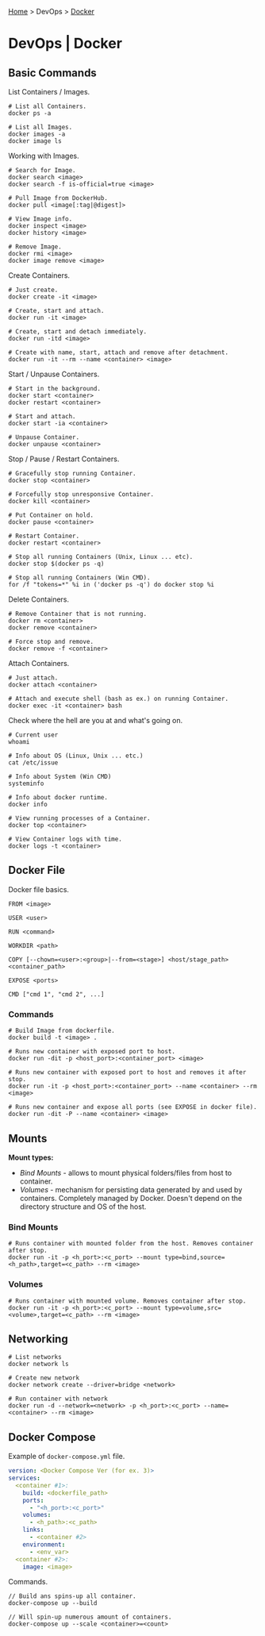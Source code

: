 [Home](../index.md) > DevOps > [Docker](./docker.md)

# DevOps | Docker

## Basic Commands

List Containers / Images.

```text
# List all Containers.
docker ps -a

# List all Images.
docker images -a
docker image ls
```

Working with Images.

```text
# Search for Image.
docker search <image>
docker search -f is-official=true <image>

# Pull Image from DockerHub.
docker pull <image[:tag|@digest]>

# View Image info.
docker inspect <image>
docker history <image>

# Remove Image.
docker rmi <image>
docker image remove <image>
```

Create Containers.

```text
# Just create.
docker create -it <image>

# Create, start and attach.
docker run -it <image>

# Create, start and detach immediately.
docker run -itd <image>

# Create with name, start, attach and remove after detachment.
docker run -it --rm --name <container> <image>
```

Start / Unpause Containers.

```text
# Start in the background.
docker start <container>
docker restart <container>

# Start and attach.
docker start -ia <container>

# Unpause Container.
docker unpause <container>
```

Stop / Pause / Restart Containers.

```text
# Gracefully stop running Container.
docker stop <container>

# Forcefully stop unresponsive Container.
docker kill <container>

# Put Container on hold.
docker pause <container>

# Restart Container.
docker restart <container>

# Stop all running Containers (Unix, Linux ... etc).
docker stop $(docker ps -q)

# Stop all running Containers (Win CMD).
for /f "tokens=*" %i in ('docker ps -q') do docker stop %i
```

Delete Containers.

```text
# Remove Container that is not running.
docker rm <container>
docker remove <container>

# Force stop and remove.
docker remove -f <container>
```

Attach Containers.

```text
# Just attach.
docker attach <container>

# Attach and execute shell (bash as ex.) on running Container.
docker exec -it <container> bash
```

Check where the hell are you at and what's going on.

```text
# Current user
whoami

# Info about OS (Linux, Unix ... etc.)
cat /etc/issue

# Info about System (Win CMD)
systeminfo

# Info about docker runtime.
docker info

# View running processes of a Container.
docker top <container>

# View Container logs with time.
docker logs -t <container>
```

## Docker File

Docker file basics.

```text
FROM <image>

USER <user>

RUN <command>

WORKDIR <path>

COPY [--chown=<user>:<group>|--from=<stage>] <host/stage_path> <container_path>

EXPOSE <ports>

CMD ["cmd 1", "cmd 2", ...]
```

### Commands

```text
# Build Image from dockerfile.
docker build -t <image> .

# Runs new container with exposed port to host.
docker run -dit -p <host_port>:<container_port> <image>

# Runs new container with exposed port to host and removes it after stop.
docker run -it -p <host_port>:<container_port> --name <container> --rm <image>

# Runs new container and expose all ports (see EXPOSE in docker file).
docker run -dit -P --name <container> <image>
```

## Mounts

**Mount types:**

- _Bind Mounts_ - allows to mount physical folders/files from host to container.
- _Volumes_ - mechanism for persisting data generated by and used by containers. Completely managed by Docker. Doesn't depend on the directory structure and OS of the host.

### Bind Mounts

```text
# Runs container with mounted folder from the host. Removes container after stop.
docker run -it -p <h_port>:<c_port> --mount type=bind,source=<h_path>,target=<c_path> --rm <image>
```

### Volumes

```text
# Runs container with mounted volume. Removes container after stop.
docker run -it -p <h_port>:<c_port> --mount type=volume,src=<volume>,target=<c_path> --rm <image>
```

## Networking

```text
# List networks
docker network ls

# Create new network
docker network create --driver=bridge <network>

# Run container with network
docker run -d --network=<network> -p <h_port>:<c_port> --name=<container> --rm <image>
```

## Docker Compose

Example of `docker-compose.yml` file.

```yml
version: <Docker Compose Ver (for ex. 3)>
services:
  <container #1>:
    build: <dockerfile_path>
    ports:
      - "<h_port>:<c_port>"
    volumes:
      - <h_path>:<c_path>
    links:
      - <container #2>
    environment:
      - <env_var>
  <container #2>:
    image: <image>
```

Commands.

```text
// Build ans spins-up all container.
docker-compose up --build

// Will spin-up numerous amount of containers.
docker-compose up --scale <container>=<count>
```
